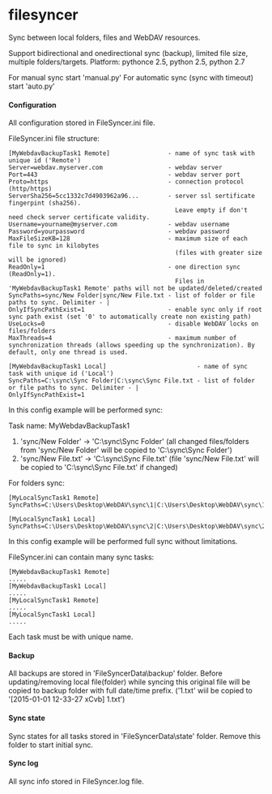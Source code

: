 # filesyncer
Sync between local folders, files and WebDAV resources.

Support bidirectional and onedirectional sync (backup), limited file size, multiple folders/targets.
Platform: pythonce 2.5, python 2.5, python 2.7

For manual sync start 'manual.py'
For automatic sync (sync with timeout) start 'auto.py'

#### Configuration
All configuration stored in FileSyncer.ini file.

FileSyncer.ini file structure:

    [MyWebdavBackupTask1 Remote]                - name of sync task with unique id ('Remote')
    Server=webdav.myserver.com                  - webdav server
    Port=443                                    - webdav server port
    Proto=https                                 - connection protocol (http/https)
    ServerSha256=5cc1332c7d4903962a96...        - server ssl sertificate fingerpint (sha256).
                                                  Leave empty if don't need check server certificate validity.
    Username=yourname@myserver.com              - webdav username
    Password=yourpassword                       - webdav password
    MaxFileSizeKB=128                           - maximum size of each file to sync in kilobytes
                                                  (files with greater size will be ignored)
    ReadOnly=1                                  - one direction sync (ReadOnly=1).
                                                  Files in 'MyWebdavBackupTask1 Remote' paths will not be updated/deleted/created
    SyncPaths=sync/New Folder|sync/New File.txt - list of folder or file paths to sync. Delimiter - |
    OnlyIfSyncPathExist=1                       - enable sync only if root sync path exist (set '0' to automatically create non existing path)
    UseLocks=0                                  - disable WebDAV locks on files/folders
    MaxThreads=4                                - maximum number of synchronization threads (allows speeding up the synchronization). By default, only one thread is used.

    [MyWebdavBackupTask1 Local]                         - name of sync task with unique id ('Local')
    SyncPaths=C:\sync\Sync Folder|C:\sync\Sync File.txt - list of folder or file paths to sync. Delimiter - |
    OnlyIfSyncPathExist=1

In this config example will be performed sync:

   Task name: MyWebdavBackupTask1
   1) 'sync/New Folder'     -> 'C:\sync\Sync Folder'    (all changed files/folders from 'sync/New Folder' will be copied to 'C:\sync\Sync Folder')
   2) 'sync/New File.txt'   -> 'C:\sync\Sync File.txt'  (file 'sync/New File.txt' will be copied to 'C:\sync\Sync File.txt' if changed)

For folders sync:

    [MyLocalSyncTask1 Remote]
    SyncPaths=C:\Users\Desktop\WebDAV\sync\1|C:\Users\Desktop\WebDAV\sync\11

    [MyLocalSyncTask1 Local]
    SyncPaths=C:\Users\Desktop\WebDAV\sync\2|C:\Users\Desktop\WebDAV\sync\22

In this config example will be performed full sync without limitations.

FileSyncer.ini can contain many sync tasks:

    [MyWebdavBackupTask1 Remote]
    .....
    [MyWebdavBackupTask1 Local]
    .....
    [MyLocalSyncTask1 Remote]
    .....
    [MyLocalSyncTask1 Local]
    .....

Each task must be with unique name.

#### Backup
All backups are stored in 'FileSyncerData\backup' folder.
Before updating/removing local file(folder) while syncing this original file will be copied to backup folder with full date/time prefix.
('1.txt' wiil be copied to '[2015-01-01 12-33-27 xCvb] 1.txt')

#### Sync state
Sync states for all tasks stored in 'FileSyncerData\state' folder.
Remove this folder to start initial sync.

#### Sync log
All sync info stored in FileSyncer.log file.
